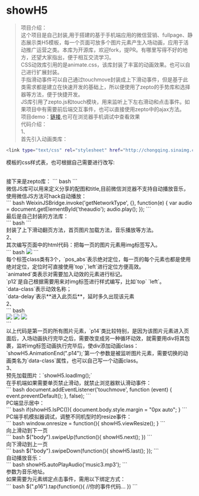 # showH5

> 项目介绍：<br>
这个项目是自己封装,用于搭建的基于手机端应用的微信营销、fullpage、静态展示类H5模板，每一个页面可放多个图片元素产生入场动画，应用于活动推广运营之类。本库为开源库，欢迎fork，提PR。有哪里写得不好的地方，还望大家指出，便于相互交流学习。<br>
CSS动效库引用的是animate.css，该库封装了丰富的动画效果。也可以自己进行扩展封装。<br>
手指滑动事件可以自己通过touchmove封装成上下滑动事件，但是基于此类需求都是建立在快速开发的基础上，所以便使用了zepto的手势库和选择器等方法，便于快捷开发。<br>
JS库引用了zepto.js和touch模块，用来监听上下左右滑动和点击事件。如果项目中有需要前后端交互事件，也可以直接使用zepto中的ajax方法。<br>
项目demo：[链接](http://cq.sina.com.cn/3/201703/323.html),也可在浏览器手机调试中查看效果<br>
代码介绍：<br>
1、<br>
首先引入动画类库：<br>
``` bash
<link type="text/css" rel="stylesheet" href="http://chongqing.sinaimg.cn/images/zyhcqr/css/animate.min.css">
```
模板的css样式表，也可根据自己需要进行改写:
<br>
<link type="text/css" rel="stylesheet" href="showH5.css">
<br>
接下来是zepto库：
``` bash
<script src="http://apps.bdimg.com/libs/zepto/1.1.4/zepto.min.js"></script>
<script src="http://chongqing.sinaimg.cn/20160616_tgxc/img/js/touch.js"></script>
```
<br>
微信JS库可以用来定义分享的配图和title,目前微信浏览器不支持自动播放音乐，使用微信JS方法可hack自动播放：
<br>
``` bash
WeixinJSBridge.invoke('getNetworkType', {}, function(e) {
    var audio = document.getElementById('theaudio');
    audio.play();
});
```
<br>
最后是自己封装的方法库：
<br>
``` bash
<script src="showH5.js"></script>
```
<br>
封装了上下滑动翻页方法，首页图片加载方法，音乐播放等方法。
<br>
2、<br>
其次编写页面中的html代码：把每一页的图片元素用img标签写入。
<br>
``` bash
<img src="p12.png" class="pos_abs animated p12" data-class="bounceIn" data-delay="1.3s">
```
<br>
每个标签class类有3个，`pos_abs`表示绝对定位，每一页的每个元素也都是使用绝对定位，定位时可直接使用`top`,`left`进行定位方便高效。<br>
`animated`类表示对需要加入动效的元素进行标记。<br>
`p12`是自己根据需要用来对img标签进行样式编写，比如`top` `left`。<br>
`data-class`表示动效名称；<br>
`data-delay`表示**进入此页后**，延时多久出现该元素<br>
2、<br>
``` bash
<div class="page page1 animated fadeIn hide">						
	<img src="p11.png" class="pos_abs animated p11" data-class="bounceInDown" data-delay="0.3s">
    <img src="p12.png" class="pos_abs animated p12" data-class="bounceIn" data-delay="1.3s">
    <img src="p13.png" class="pos_abs animated p13" data-class="fadeInUp" data-delay="2.3s">
    <div class="pos_abs animated p14_parent" data-class="pulse infinite">
        <img src="p14.png" class="pos_abs animated p14" data-class="fadeInUp" data-delay="3.3s" alt=""> 
    </div>
</div>
```
<br>
以上代码是第一页的所有图片元素，`p14`类比较特别，是因为该图片元素进入页面后，入场动画执行完毕之后，需要改变成另一种循环动效，就需要用div将其包裹，监听img标签动画执行完毕后，使div添加动画class：
`showH5.AnimationEnd(".p14");`第一个参数是被监听图片元素，需要切换的动画类名为`data-class`属性，也可以自己写一个动画class。
<br>
3、<br>
预先加载图片：`showH5.loadImg();`<br>
在手机端如果需要单页禁止滑动，就禁止浏览器默认滑动事件：
<br>
``` bash
document.addEventListener('touchmove', function (event) {
    event.preventDefault();
}, false);
```
<br>
PC端显示居中：<br>
``` bash
if(showH5.IsPC()){
    document.body.style.margin = "0px auto";
} 
```
<br>
PC端手机模拟器调试，调整不同机型时的resize事件：
<br>
``` bash
window.onresize = function(){
    showH5.viewResize();
}
```
<br>
向上滑动到下一页<br>
``` bash
$("body").swipeUp(function(){ 
    showH5.next();                
})
```
<br>
向下滑动到上一页<br>
``` bash
$("body").swipeDown(function(){ 
    showH5.last();                
});
```
<br>
自动播放音乐：<br>
``` bash
showH5.autoPlayAudio('music3.mp3');
```
<br>
参数为音乐地址。<br>
如果需要为元素绑定点击事件，需用以下绑定方式：<br>
``` bash
$(".p16").tap(function(){
    //你的事件代码...
})
```
<br>